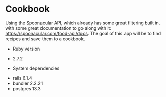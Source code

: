 # Cookbook
Using the Spoonacular API, which already has some great filtering built in, with some great documentation to go along with it: https://spoonacular.com/food-api/docs. The goal of this app will be to find recipes and save them to a cookbook.

* Ruby version
- 2.7.2

* System dependencies
- rails 6.1.4
- bundler 2.2.21
- postgres 13.3
